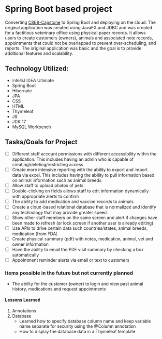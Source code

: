 # Spring Boot based project
Converting [C868-Capstone](https://github.com/mriffey1/C868-Capstone) to Spring Boot and deploying on the cloud. The original
application was created using JavaFX and JDBC and was created for a factitious veterinary office using physical paper records.
It allows users to create customers (owners), animals and associated note records, appointments that could not be overlapped to prevent over-scheduling,
and reports. The original application was basic and the goal is to provide additional features and scalability. 

## Technology Utilized:
* IntelliJ IDEA Ultimate
* Spring Boot
* Hibernate
* JPA
* CSS
* HTML
* Thymeleaf
* JS
* JDK 17
* MySQL Workbench

## Tasks/Goals for Project
- [ ] Different staff account permissions with different accessibility within the application. This includes having an admin who is capable of creating/deleting/restricting access. 
- [ ] Create more intensive reporting with the ability to export and import data via excel. This includes having the ability to pull information based on animal information such as animal breeds.
- [ ] Allow staff to upload photos of pets
- [ ] Double-clicking on fields allows staff to edit information dynamically with appropriate alerts to confirm
- [ ] The ability to add medication and vaccine records to animals
- [ ] Create a cloud-based relational database that is normalized and identify any technology that may provide greater speed. 
- [ ] Show other staff members on the same screen and alert if changes have been made to refresh (or lock screen if another user is already editing)
- [ ] Use APIs to drive certain data such countries/states, animal breeds, medication (from FDA)
- [ ] Create physical summary (pdf) with notes, medication, animal, vet and owner information
- [ ] Have the ability to email the PDF visit summary by checking a box automatically
- [ ] Appointment reminder alerts via email or text to customers

### Items possible in the future but not currently planned
* The ability for the customer (owner) to login and view past animal history, medications and request appointments

#### Lessons Learned
1. Annotations
2. Database
   - Learned how to specify database column name and keep variable name separate for security using the @Column annotation
   - How to display the database data in a Thymeleaf template




